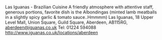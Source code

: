 Las Iguanas - Brazilian Cuisine
A friendly atmosphere with attentive staff, generous portions, favorite dish is the Albondingas (minted lamb meatballs in a slightly spicy garlic & tomato sauce..Hmmmm)
Las Iguanas, 18 Upper Level Mall, Union Square, Guild Square, Aberdeen, AB115RG, aberdeen@iguanas.co.uk
Tel: 01224 594088
 http://www.iguanas.co.uk/locations/aberdeen
